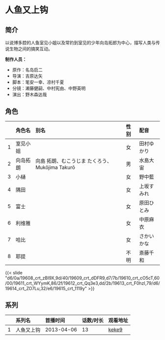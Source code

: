 # 人鱼又上钩


## 简介

以说博多腔的人鱼室见小姐以及常钓到室见的少年向岛拓郎为中心，描写人类与传说生物之间的搞笑互动。

**制作人员：**
- 原作：名岛启二
- 导演：吉原达矢
- 脚本：笔安一幸、凉村千夏
- 分镜：濑藤健嗣、中村宪由、中野英明
- 演出：野木森达哉

## 角色

|     |   角色名   |   别名  | 性别 |  配音  |
|:--- |:------  |:----      |:---  |:--   |
| 1 | 室见小姐 |  | 女 | 田村ゆかり |
| 2 | 向岛拓朗 | 向島 拓朗、むこうじま たくろう、Mukōjima Takurō | 男 | 水島大宙 |
| 3 | 小樋 |  | 女 | 野中藍 |
| 4 | 隅田 |  | 女 | 上坂すみれ |
| 5 | 富士 |  | 女 | 原田ひとみ |
| 6 | 利维雅 |  | 女 | 中原麻衣 |
| 7 | 哈比 |  | 女 | さかいかな |
| 8 | 耶提 |  | 不明 | 斎藤千和 |

{{< slide "d6/0a/19608_crt_zBI9X,9d/40/19609_crt_dDFR9,d7/7b/19610_crt_cO5cT,60/00/19611_crt_WYymK,86/2f/19612_crt_Qq3e3,dd/2b/19613_crt_F0hzI,79/d6/19614_crt_ZO7Lu,32/e6/19615_crt_1119y" >}}

## 系列

|     | 系列名   | 首播时间       | 话数/时长 | 观看地址                                                    |
| :-- | :---- | :--------- | :---- | :------------------------------------------------------ |
| 1   | 人鱼又上钩 | 2013-04-06 | 13    | [keke9](https://www.keke9.app/play/21453-4-150673.html) |



